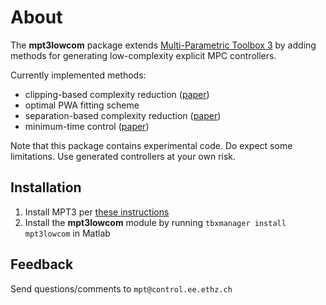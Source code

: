 # About

The **mpt3lowcom** package extends [Multi-Parametric Toolbox 3](http://control.ee.ethz.ch/~mpt/3/) by adding methods for generating low-complexity explicit MPC controllers.

Currently implemented methods:

* clipping-based complexity reduction ([paper](http://ieeexplore.ieee.org/xpl/articleDetails.jsp?arnumber=6099563))
* optimal PWA fitting scheme
* separation-based complexity reduction ([paper](http://www.sciencedirect.com/science/article/pii/S0005109813001076))
* minimum-time control ([paper](http://www.sciencedirect.com/science/article/pii/S0005109805001482))

Note that this package contains experimental code. Do expect some limitations. Use generated controllers at your own risk.

## Installation

1. Install MPT3 per [these instructions](http://control.ee.ethz.ch/~mpt/3/Main/Installation)
2. Install the **mpt3lowcom** module by running `tbxmanager install mpt3lowcom` in Matlab

## Feedback

Send questions/comments to `mpt@control.ee.ethz.ch`